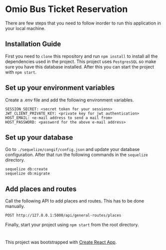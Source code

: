 # Omio Bus Ticket Reservation

There are few steps that you need to follow inorder to run this application
in your local machine.

## Installation Guide

First you need to `clone` this repository and run `npm install` to
install all the dependencies used in the project. This project uses `PostgresSQL`
so make sure you have this database installed. After this you can start the project
with `npm start`.

## Set up your environment variables

Create a .env file and add the following environment variables.

```
SESSION_SECRET: <secret token for your sessions>
JWT_CLIENT_PRIVATE_KEY: <private key for jwt authentication>
HOST_EMAIL: <e-mail address to send a mail from>
HOST_PASSWORD: <password for the above e-mail address>
```

## Set up your database

Go to `./sequelize/congif/config.json` and update your database configuration. After that
run the following commands in the `sequelize` directory.

```
sequelize db:create
sequelize db:migrate
```

## Add places and routes

Call the following API to add places and routes. This has to be done manually.

```
POST http://127.0.0.1:5000/api/general-routes/places
```

Finally, start your project using `npm start` from the root directory.

#
This project was bootstrapped with [Create React App](https://github.com/facebook/create-react-app).

